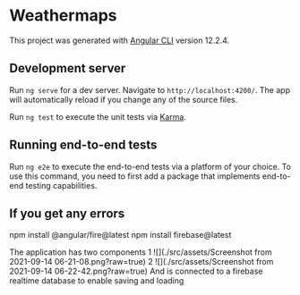 # Weathermaps

This project was generated with [Angular CLI](https://github.com/angular/angular-cli) version 12.2.4.

## Development server

Run `ng serve` for a dev server. Navigate to `http://localhost:4200/`. The app will automatically reload if you change any of the source files.



Run `ng test` to execute the unit tests via [Karma](https://karma-runner.github.io).

## Running end-to-end tests

Run `ng e2e` to execute the end-to-end tests via a platform of your choice. To use this command, you need to first add a package that implements end-to-end testing capabilities.

## If you get any errors

npm install @angular/fire@latest
npm install firebase@latest

The application has two components 
1
![](./src/assets/Screenshot from 2021-09-14 06-21-08.png?raw=true)
2
![](./src/assets/Screenshot from 2021-09-14 06-22-42.png?raw=true)
And is connected to a firebase realtime database to enable saving and loading